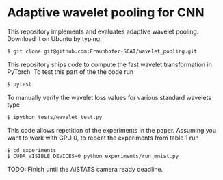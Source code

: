 # Adaptive wavelet pooling for CNN

This repository implements and evaluates adaptive wavelet pooling.
Download it on Ubuntu by typing:
``` bash
$ git clone git@github.com:Fraunhofer-SCAI/wavelet_pooling.git
```
This repository ships code to compute the fast wavelet transformation
in PyTorch. To test this part of the the code run
``` bash
$ pytest
```
To manually verify the wavelet loss values for various standard wavelets type
``` bash
$ ipython tests/wavelet_test.py
```
This code allows repetition of the experiments in the paper.
Assuming you want to work with GPU 0, to repeat the experiments from table 1 run
``` bash
$ cd experiments
$ CUDA_VISIBLE_DEVICES=0 python experiments/run_mnist.py
```

TODO: Finish until the AISTATS camera ready deadline.
